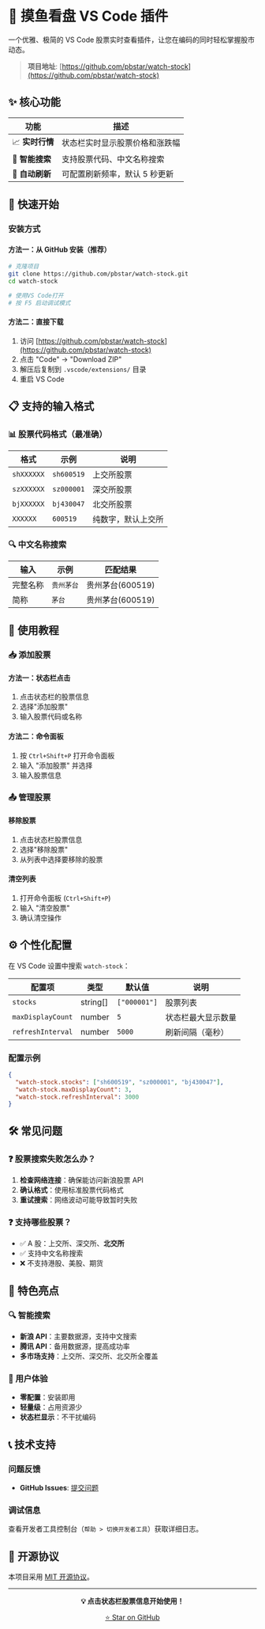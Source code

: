 # 🚀 摸鱼看盘 VS Code 插件

一个优雅、极简的 VS Code 股票实时查看插件，让您在编码的同时轻松掌握股市动态。

> **项目地址**: [https://github.com/pbstar/watch-stock](https://github.com/pbstar/watch-stock)

## ✨ 核心功能

| 功能            | 描述                           |
| --------------- | ------------------------------ |
| 📈 **实时行情** | 状态栏实时显示股票价格和涨跌幅 |
| 🎯 **智能搜索** | 支持股票代码、中文名称搜索     |
| 🔄 **自动刷新** | 可配置刷新频率，默认 5 秒更新  |

## 🚀 快速开始

### 安装方式

#### 方法一：从 GitHub 安装（推荐）

```bash
# 克隆项目
git clone https://github.com/pbstar/watch-stock.git
cd watch-stock

# 使用VS Code打开
# 按 F5 启动调试模式
```

#### 方法二：直接下载

1. 访问 [https://github.com/pbstar/watch-stock](https://github.com/pbstar/watch-stock)
2. 点击 "Code" → "Download ZIP"
3. 解压后复制到 `.vscode/extensions/` 目录
4. 重启 VS Code

## 📋 支持的输入格式

### 📊 股票代码格式（最准确）

| 格式       | 示例       | 说明               |
| ---------- | ---------- | ------------------ |
| `shXXXXXX` | `sh600519` | 上交所股票         |
| `szXXXXXX` | `sz000001` | 深交所股票         |
| `bjXXXXXX` | `bj430047` | 北交所股票         |
| `XXXXXX`   | `600519`   | 纯数字，默认上交所 |

### 🔍 中文名称搜索

| 输入     | 示例       | 匹配结果         |
| -------- | ---------- | ---------------- |
| 完整名称 | `贵州茅台` | 贵州茅台(600519) |
| 简称     | `茅台`     | 贵州茅台(600519) |

## 🎯 使用教程

### 📥 添加股票

#### 方法一：状态栏点击

1. 点击状态栏的股票信息
2. 选择"添加股票"
3. 输入股票代码或名称

#### 方法二：命令面板

1. 按 `Ctrl+Shift+P` 打开命令面板
2. 输入 "添加股票" 并选择
3. 输入股票信息

### 📤 管理股票

#### 移除股票

1. 点击状态栏股票信息
2. 选择"移除股票"
3. 从列表中选择要移除的股票

#### 清空列表

1. 打开命令面板 (`Ctrl+Shift+P`)
2. 输入 "清空股票"
3. 确认清空操作

## ⚙️ 个性化配置

在 VS Code 设置中搜索 `watch-stock`：

| 配置项            | 类型     | 默认值       | 说明               |
| ----------------- | -------- | ------------ | ------------------ |
| `stocks`          | string[] | `["000001"]` | 股票列表           |
| `maxDisplayCount` | number   | `5`          | 状态栏最大显示数量 |
| `refreshInterval` | number   | `5000`       | 刷新间隔（毫秒）   |

### 配置示例

```json
{
  "watch-stock.stocks": ["sh600519", "sz000001", "bj430047"],
  "watch-stock.maxDisplayCount": 3,
  "watch-stock.refreshInterval": 3000
}
```

## 🛠️ 常见问题

### ❓ 股票搜索失败怎么办？

1. **检查网络连接**：确保能访问新浪股票 API
2. **确认格式**：使用标准股票代码格式
3. **重试搜索**：网络波动可能导致暂时失败

### ❓ 支持哪些股票？

- ✅ A 股：上交所、深交所、**北交所**
- ✅ 支持中文名称搜索
- ❌ 不支持港股、美股、期货

## 🌟 特色亮点

### 🔍 智能搜索

- **新浪 API**：主要数据源，支持中文搜索
- **腾讯 API**：备用数据源，提高成功率
- **多市场支持**：上交所、深交所、北交所全覆盖

### 🎯 用户体验

- **零配置**：安装即用
- **轻量级**：占用资源少
- **状态栏显示**：不干扰编码

## 📞 技术支持

### 问题反馈

- **GitHub Issues**: [提交问题](https://github.com/pbstar/watch-stock/issues)

### 调试信息

查看开发者工具控制台（`帮助 > 切换开发者工具`）获取详细日志。

## 📄 开源协议

本项目采用 [MIT 开源协议](https://github.com/pbstar/watch-stock/blob/main/LICENSE)。

---

<div align="center">
  <p><strong>💡 点击状态栏股票信息开始使用！</strong></p>
  <p><a href="https://github.com/pbstar/watch-stock">⭐ Star on GitHub</a></p>
</div>
